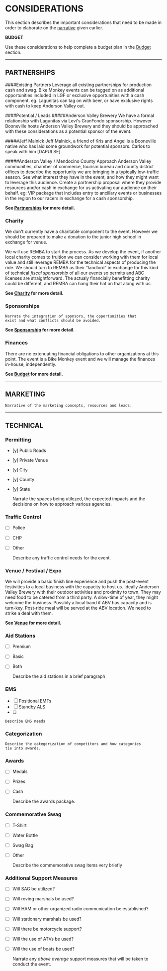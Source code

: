 # CONSIDERATIONS
This section describes the important considerations that need to be made in order to elaborate on the [narrative](/narrative.md) given earlier.

**BUDGET**

Use these considerations to help complete a budget plan in the [Budget](/budget.md) section.

---
## PARTNERSHIPS


####Existing Partners
Leverage all existing partnerships for production cash and swag. Bike Monkey events can be tagged on as additional opportunities included in LGF or exclusive opportunities with a cash component. eg. Lagunitas can tag on with beer, or have exclusive rights with cash to keep Anderson Valley out.

####Potential / Leads
#####Anderson Valley Brewery
We have a formal relationship with Lagunitas via Levi's GranFondo sponsorship. However Booneville hosts Anderson Valley Brewery and they should be approached with these considerations as a potential sponsor of the event.

#####Jeff Malnick
Jeff Malnick, a friend of Kris and Angel is a Booneville native who has laid some groundwork for potential sponsors. Carlos to speak with him [DAPULSE].

#####Anderson Valley / Mendocino County
Approach Anderson Valley communities, chamber of commerce, tourism bureau and county district offices to describe the opportunity we are bringing in a typically low-traffic season. See what interest they have in the event, and how they might want to leverage this audience. Create a partnership proposal where they provide resources and/or cash in exchange for us activating our audience on their behalf. eg: VIP package that includes entry to ancillary events or businesses in the region to our racers in exchange for a cash sponsorship.

**See [Partnerships](/partnerships.md) for more detail.**

### Charity

We don't currently have a charitable component to the event. However we should be prepared to make a donation to the junior high school in exchange for venue.

We will use REMBA to start the process. As we develop the event, if another local charity comes to fruition we can consider working with them for local value and still leverage REMBA for the technical aspects of producing the ride. We should turn to REMBA as their "landlord" in exchange for this kind of technical _fiscal sponsorship_ of all our events so permits and ABC licenses are straightforward. The actualy financially benefitting charity could be different, and REMBA can hang their hat on that along with us.

**See [Charity](/charity.md) for more detail.**

### Sponsorships

    Narrate the integration of sponsors, the opportunities that
    exist and what conflicts should be avoided.

**See [Sponsorship](/sponsorship.md) for more detail.**

### Finances

There are no extenuating financial obligations to other organizations at this point. The event is a Bike Monkey event and we will manage the finances in-house, independently.

**See [Budget](/budget.md) for more detail.**

---
## MARKETING

    Narrative of the marketing concepts, resources and leads.

---
## TECHNICAL

### Permitting
- [y] Public Roads
- [y] Private Venue
- [y] City
- [y] County
- [y] State


    Narrate the spaces being utilezed, the expected impacts 
    and the decisions on how to approach various agencies.


### Traffic Control

- [ ] Police
- [ ] CHP
- [ ] Other


    Describe any traffic control needs for the event.


### Venue / Festival / Expo

We will provide a basic finish line experience and push the post-event festivities to a local business with the capacity to host us. Ideally Anderson Valley Brewery with their outdoor activities and proximity to town. They may need food to be catered from a third party. A slow-time of year, they might welcome the business. Possibly a local band if ABV has capacity and is turn-key. Post-ride meal will be served at the ABV location. We need to strike a deal with them.

**See [Venue](/venue.md) for more detail.**

### Aid Stations

- [ ] Premium
- [ ] Basic
- [ ] Both


    Describe the aid stations in a brief paragraph


### EMS
- [ ] Positional EMTs
- [ ] Standby ALS
- [ ] 


    Describe EMS needs


### Categorization

    Describe the categorization of competitors and how categories
    tie into awards.


### Awards
- [ ] Medals
- [ ] Prizes
- [ ] Cash


    Describe the awards package.


### Commemorative Swag

- [ ] T-Shirt
- [ ] Water Bottle
- [ ] Swag Bag
- [ ] Other


    Describe the commemorative swag items very briefly


### Additional Support Measures
- [ ] Will SAG be utilized?
- [ ] Will roving marshals be used?
- [ ] Will HAM or other organized radio communication be established?
- [ ] Will stationary marshals be used?
- [ ] Will there be motorcycle support?
- [ ] Will the use of ATVs be used?
- [ ] Will the use of boats be used?


    Narrate any _above average_ support measures that will be taken
    to conduct the event.


